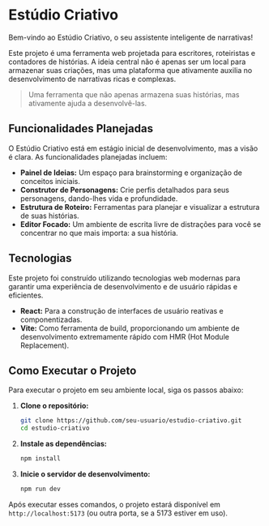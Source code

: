 # Estúdio Criativo

Bem-vindo ao Estúdio Criativo, o seu assistente inteligente de narrativas!

Este projeto é uma ferramenta web projetada para escritores, roteiristas e contadores de histórias. A ideia central não é apenas ser um local para armazenar suas criações, mas uma plataforma que ativamente auxilia no desenvolvimento de narrativas ricas e complexas.

> Uma ferramenta que não apenas armazena suas histórias, mas ativamente ajuda a desenvolvê-las.

## Funcionalidades Planejadas

O Estúdio Criativo está em estágio inicial de desenvolvimento, mas a visão é clara. As funcionalidades planejadas incluem:

- **Painel de Ideias:** Um espaço para brainstorming e organização de conceitos iniciais.
- **Construtor de Personagens:** Crie perfis detalhados para seus personagens, dando-lhes vida e profundidade.
- **Estrutura de Roteiro:** Ferramentas para planejar e visualizar a estrutura de suas histórias.
- **Editor Focado:** Um ambiente de escrita livre de distrações para você se concentrar no que mais importa: a sua história.

## Tecnologias

Este projeto foi construído utilizando tecnologias web modernas para garantir uma experiência de desenvolvimento e de usuário rápidas e eficientes.

- **React:** Para a construção de interfaces de usuário reativas e componentizadas.
- **Vite:** Como ferramenta de build, proporcionando um ambiente de desenvolvimento extremamente rápido com HMR (Hot Module Replacement).

## Como Executar o Projeto

Para executar o projeto em seu ambiente local, siga os passos abaixo:

1.  **Clone o repositório:**

    ```bash
    git clone https://github.com/seu-usuario/estudio-criativo.git
    cd estudio-criativo
    ```

2.  **Instale as dependências:**

    ```bash
    npm install
    ```

3.  **Inicie o servidor de desenvolvimento:**
    ```bash
    npm run dev
    ```

Após executar esses comandos, o projeto estará disponível em `http://localhost:5173` (ou outra porta, se a 5173 estiver em uso).
